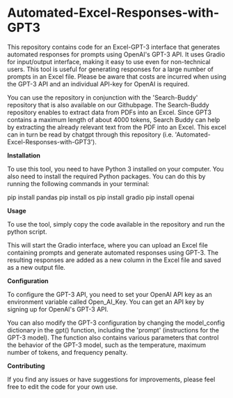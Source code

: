 # Automated-Excel-Responses-with-GPT3

This repository contains code for an Excel-GPT-3 interface that generates automated responses for prompts using OpenAI's GPT-3 API. It uses Gradio for input/output interface, making it easy to use even for non-technical users. This tool is useful for generating responses for a large number of prompts in an Excel file. Please be aware that costs are incurred when using the GPT-3 API and an individual API-key for OpenAI is required.

You can use the repository in conjunction with the 'Search-Buddy' repository that is also available on our Githubpage. The Search-Buddy repository enables to extract data from PDFs into an Excel. Since GPT3 contains a maximum length of about 4000 tokens, Search Buddy can help by extracting the already relevant text from the PDF into an Excel. This excel can in turn be read by chatgpt through this repository (i.e. 'Automated-Excel-Responses-with-GPT3').

**Installation**

To use this tool, you need to have Python 3 installed on your computer. You also need to install the required Python packages. You can do this by running the following commands in your terminal: 

pip install pandas
pip install os
pip install gradio
pip install openai

**Usage**

To use the tool, simply copy the code available in the repository and run the python script.

This will start the Gradio interface, where you can upload an Excel file containing prompts and generate automated responses using GPT-3. The resulting responses are added as a new column in the Excel file and saved as a new output file. 

**Configuration**

To configure the GPT-3 API, you need to set your OpenAI API key as an environment variable called Open_AI_Key. You can get an API key by signing up for OpenAI's GPT-3 API.

You can also modify the GPT-3 configuration by changing the model_config dictionary in the gpt() function, including the 'prompt' (instructions for the GPT-3 model). The function also contains various parameters that control the behavior of the GPT-3 model, such as the temperature, maximum number of tokens, and frequency penalty.

**Contributing**

If you find any issues or have suggestions for improvements, please feel free to edit the code for your own use.
